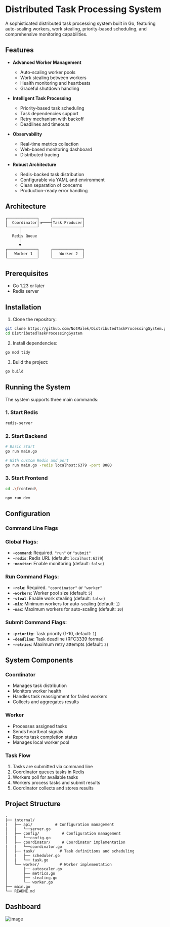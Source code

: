# Distributed Task Processing System

A sophisticated distributed task processing system built in Go, featuring auto-scaling workers, work stealing, priority-based scheduling, and comprehensive monitoring capabilities.

## Features

- **Advanced Worker Management**
    - Auto-scaling worker pools
    - Work stealing between workers
    - Health monitoring and heartbeats
    - Graceful shutdown handling

- **Intelligent Task Processing**
    - Priority-based task scheduling
    - Task dependencies support
    - Retry mechanism with backoff
    - Deadlines and timeouts

- **Observability**
    - Real-time metrics collection
    - Web-based monitoring dashboard
    - Distributed tracing

- **Robust Architecture**
    - Redis-backed task distribution
    - Configurable via YAML and environment
    - Clean separation of concerns
    - Production-ready error handling

## Architecture

```
┌─────────────┐     ┌─────────────┐
│  Coordinator│◄────┤Task Producer│
└─────┬───────┘     └─────────────┘
      │
   Redis Queue
      │
      ▼
┌─────────────┐     ┌─────────────┐
│   Worker 1  │     │   Worker 2  │
└─────────────┘     └─────────────┘
```

## Prerequisites

- Go 1.23 or later
- Redis server

## Installation

1. Clone the repository:
```bash
git clone https://github.com/NotMalek/DistributedTaskProcessingSystem.git
cd DistributedTaskProcessingSystem
```

2. Install dependencies:
```bash
go mod tidy
```

3. Build the project:
```bash
go build
```

## Running the System

The system supports three main commands:

### 1. Start Redis
```bash
redis-server
```

### 2. Start Backend
```bash
# Basic start
go run main.go

# With custom Redis and port
go run main.go -redis localhost:6379 -port 8080
```

### 3. Start Frontend
```bash
cd .\frontend\

npm run dev
```

## Configuration

### Command Line Flags

### Global Flags:

- **`-command`**: Required. `"run"` or `"submit"`
- **`-redis`**: Redis URL (default: `localhost:6379`)
- **`-monitor`**: Enable monitoring (default: `false`)

### Run Command Flags:

- **`-role`**: Required. `"coordinator"` or `"worker"`
- **`-workers`**: Worker pool size (default: `5`)
- **`-steal`**: Enable work stealing (default: `false`)
- **`-min`**: Minimum workers for auto-scaling (default: `1`)
- **`-max`**: Maximum workers for auto-scaling (default: `10`)

### Submit Command Flags:

- **`-priority`**: Task priority (1-10, default: `1`)
- **`-deadline`**: Task deadline (RFC3339 format)
- **`-retries`**: Maximum retry attempts (default: `3`)

## System Components

### Coordinator
- Manages task distribution
- Monitors worker health
- Handles task reassignment for failed workers
- Collects and aggregates results

### Worker
- Processes assigned tasks
- Sends heartbeat signals
- Reports task completion status
- Manages local worker pool

### Task Flow
1. Tasks are submitted via command line
2. Coordinator queues tasks in Redis
3. Workers poll for available tasks
4. Workers process tasks and submit results
5. Coordinator collects and stores results

## Project Structure

```
.
├── internal/
|   ├── api/          # Configuration management
|   |   └──server.go
│   ├── config/          # Configuration management
|   |   └──config.go
│   ├── coordinator/     # Coordinator implementation
|   |   └──coordinator.go
│   ├── task/           # Task definitions and scheduling
│   |   ├── scheduler.go
│   |   └── task.go
│   └── worker/         # Worker implementation
│       ├── autoscaler.go
│       ├── metrics.go
│       ├── stealing.go
│       └── worker.go
├── main.go
└── README.md
```
## Dashboard

![image](https://github.com/user-attachments/assets/8f4fcea1-16d9-4e7b-9e34-56261d27ca8f)


